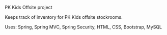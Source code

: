 PK Kids Offsite project


Keeps track of inventory for PK Kids offsite stockrooms.

Uses: Spring, Spring MVC, Spring Security, HTML, CSS, Bootstrap, MySQL